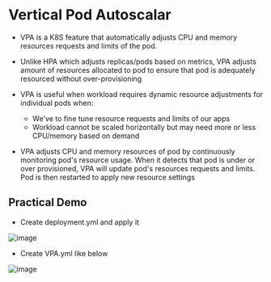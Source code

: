 # Vertical Pod Autoscalar

- VPA is a K8S feature that automatically adjusts CPU and memory resources requests and limits of the pod.
- Unlike HPA which adjusts replicas/pods based on metrics, VPA adjusts amount of resources allocated to pod to ensure that pod is adequately resourced without over-provisioning

- VPA is useful when workload requires dynamic resource adjustments for individual pods when:
  - We've to fine tune resource requests and limits of our apps
  - Workload cannot be scaled horizontally but may need more or less CPU/memory based on demand
 
- VPA adjusts CPU and memory resources of pod by continuously monitoring pod's resource usage. When it detects that pod is under or over provisioned, VPA will update pod's resources requests and limits. Pod is then restarted to apply new resource settings

Practical Demo
-
- Create deployment.yml and apply it

![image](https://github.com/user-attachments/assets/7b543e78-9754-4b18-86f9-1192e1d9bd03)

- Create VPA.yml like below

![image](https://github.com/user-attachments/assets/07ed8166-0624-4e6f-8b98-31e3e8255415)
